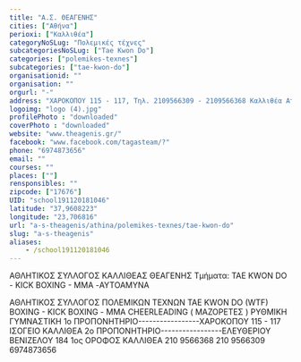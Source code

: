 ```yaml
---
title: "Α.Σ. ΘΕΑΓΕΝΗΣ"
cities: ["Αθήνα"]
perioxi: ["Καλλιθέα"]
categoryNoSLug: "Πολεμικές τέχνες"
subcategoriesNoSLug: ["Tae Kwon Do"]
categories: ["polemikes-texnes"]
subcategories: ["tae-kwon-do"]
organisationid: ""
organisation: ""
orgurl: "-"
address: "ΧΑΡΟΚΟΠΟΥ 115 - 117, Τηλ. 2109566309 - 2109566368 Καλλιθέα Αττικής Τ.Κ. 17676"
logoimg: "logo (4).jpg"
profilePhoto : "downloaded"
coverPhoto : "downloaded"
website: "www.theagenis.gr/"
facebook: "www.facebook.com/tagasteam/?"
phone: "6974873656"
email: ""
courses: ""
places: [""]
rensponsibles: ""
zipcode: ["17676"]
UID: "school191120181046"
latitude: "37,9608223"
longitude: "23,706816"
url: "a-s-theagenis/athina/polemikes-texnes/tae-kwon-do"
slug: "a-s-theagenis"
aliases:
    - /school191120181046
---
```



ΑΘΛΗΤΙΚΟΣ ΣΥΛΛΟΓΟΣ ΚΑΛΛΙΘΕΑΣ ΘΕΑΓΕΝΗΣ Τμήματα: TAE KWON DO - KICK BOXING - MMA -ΑΥΤΟΑΜΥΝΑ

ΑΘΛΗΤΙΚΟΣ ΣΥΛΛΟΓΟΣ ΠΟΛΕΜΙΚΩΝ ΤΕΧΝΩΝ TAE KWON DO (WTF) BOXING - KICK BOXING - ΜΜΑ CHEERLEADING ( ΜΑΖΟΡΕΤΕΣ ) ΡΥΘΜΙΚΗ ΓΥΜΝΑΣΤΙΚΗ 1ο ΠΡΟΠΟΝΗΤΗΡΙΟ-----------------ΧΑΡΟΚΟΠΟΥ 115 - 117 ΙΣΟΓΕΙΟ ΚΑΛΛΙΘΕΑ 2ο ΠΡΟΠΟΝΗΤΗΡΙΟ-----------------ΕΛΕΥΘΕΡΙΟΥ ΒΕΝΙΖΕΛΟΥ 184 1ος ΟΡΟΦΟΣ ΚΑΛΛΙΘΕΑ 210 9566368 210 9566309 6974873656